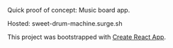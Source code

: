 Quick proof of concept: Music board app.

Hosted: sweet-drum-machine.surge.sh

This project was bootstrapped with [Create React App](https://github.com/facebookincubator/create-react-app).
